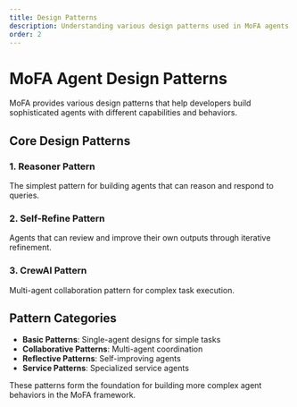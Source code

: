 ```yaml
---
title: Design Patterns
description: Understanding various design patterns used in MoFA agents
order: 2
---
```


# MoFA Agent Design Patterns

MoFA provides various design patterns that help developers build sophisticated agents with different capabilities and behaviors.

## Core Design Patterns

### 1. Reasoner Pattern
The simplest pattern for building agents that can reason and respond to queries.

### 2. Self-Refine Pattern  
Agents that can review and improve their own outputs through iterative refinement.

### 3. CrewAI Pattern
Multi-agent collaboration pattern for complex task execution.

## Pattern Categories

- **Basic Patterns**: Single-agent designs for simple tasks
- **Collaborative Patterns**: Multi-agent coordination
- **Reflective Patterns**: Self-improving agents
- **Service Patterns**: Specialized service agents

These patterns form the foundation for building more complex agent behaviors in the MoFA framework.
